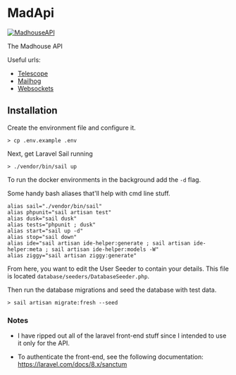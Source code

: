 MadApi
======

[![MadhouseAPI](https://github.com/MadhousePlatform/api/actions/workflows/laravel.yml/badge.svg?branch=main)](https://github.com/MadhousePlatform/api/actions/workflows/laravel.yml)

The Madhouse API

Useful urls:

- [Telescope](http://localhost/telescope)
- [Mailhog](http://localhost:8025)
- [Websockets](http://localhost/ws)

## Installation

Create the environment file and configure it.
```shell
> cp .env.example .env
```

Next, get Laravel Sail running
```shell
> ./vendor/bin/sail up 
```
To run the docker environments in the background add the `-d` flag.

Some handy bash aliases that'll help with cmd line stuff.
```shell
alias sail="./vendor/bin/sail"
alias phpunit="sail artisan test"
alias dusk="sail dusk"
alias tests="phpunit ; dusk"
alias start="sail up -d"
alias stop="sail down"
alias ide="sail artisan ide-helper:generate ; sail artisan ide-helper:meta ; sail artisan ide-helper:models -W"
alias ziggy="sail artisan ziggy:generate"
```

From here, you want to edit the User Seeder to contain your details.
This file is located `database/seeders/DatabaseSeeder.php`.

Then run the database migrations and seed the database with test data.
```shell
> sail artisan migrate:fresh --seed
```

### Notes

- I have ripped out all of the laravel front-end stuff since I intended to
use it only for the API.
  
- To authenticate the front-end, see the following documentation: https://laravel.com/docs/8.x/sanctum


